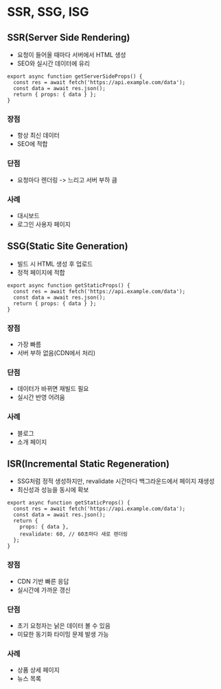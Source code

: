 # SSR, SSG, ISG

## SSR(Server Side Rendering)

- 요청이 들어올 때마다 서버에서 HTML 생성
- SEO와 실시간 데이터에 유리

```
export async function getServerSideProps() {
  const res = await fetch('https://api.example.com/data');
  const data = await res.json();
  return { props: { data } };
}
```

### 장점

- 항상 최신 데이터
- SEO에 적합

### 단점

- 요청마다 렌더링 -> 느리고 서버 부하 큼

### 사례

- 대시보드
- 로그인 사용자 페이지

## SSG(Static Site Generation)

- 빌드 시 HTML 생성 후 업로드
- 정적 페이지에 적합

```
export async function getStaticProps() {
  const res = await fetch('https://api.example.com/data');
  const data = await res.json();
  return { props: { data } };
}
```

### 장점

- 가장 빠름
- 서버 부하 없음(CDN에서 처리)

### 단점

- 데이터가 바뀌면 재빌드 필요
- 실시간 반영 어려움

### 사례

- 블로그
- 소개 페이지

## ISR(Incremental Static Regeneration)

- SSG처럼 정적 생성하지만, revalidate 시간마다 백그라운드에서 페이지 재생성
- 최신성과 성능을 동시에 확보

```
export async function getStaticProps() {
  const res = await fetch('https://api.example.com/data');
  const data = await res.json();
  return {
    props: { data },
    revalidate: 60, // 60초마다 새로 렌더링
  };
}
```

### 장점

- CDN 기반 빠른 응답
- 실시간에 가까운 갱신

### 단점

- 초기 요청자는 낡은 데이터 볼 수 있음
- 미묘한 동기화 타이밍 문제 발생 가능

### 사례

- 상품 상세 페이지
- 뉴스 목록
